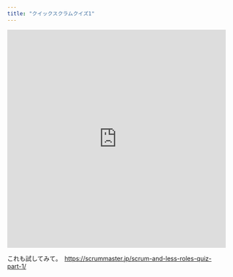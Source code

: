 ```yaml
---
title: "クイックスクラムクイズ1"
---
```

<div class="interact_responsive_padding" style="padding:100% 0 0 0;position:relative;margin-bottom:5px;"><div class="interact_responsive_wrapper" style="height:100%;left:0;position:absolute;top:0;width:100%;"><iframe id="interactApp5e0d5b06a91a750014f8a3e8" width="100%" height="100%" style="border:none;max-width:100%;margin:0;" allowTransparency="true" frameborder="0" src="https://quiz.tryinteract.com/#/5e0d5b06a91a750014f8a3e8?method=iframe"></iframe></div></div>


これも試してみて。　<https://scrummaster.jp/scrum-and-less-roles-quiz-part-1/>